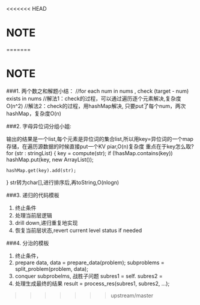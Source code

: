 <<<<<<< HEAD
# NOTE

  

=======
# NOTE

  
###1. 两个数之和解题小结：
//for each num in nums , check (target - num) exists in nums
//解法1：check的过程，可以通过遍历逐个元素解决,复杂度O(n^2)
//解法2：check的过程，用hashMap解决, 只要put了每个num，两次hashMap，复杂度O(n)

###2. 字母异位词分组小姐:

输出的结果是一个list,每个元素是异位词的集合list,所以用key=异位词的一个map存储，在遍历源数据的时候直接put一个KV piar,O(n)复杂度
重点在于key怎么取?
for (str : stringList) {
	key = compute(str);
	if (!hasMap.contains(key)) hashMap.put(key, new ArrayList());
	
	hashMap.get(key).add(str);
    	
}
str转为char[],进行排序后,再toString,O(nlogn)

###3. 递归的代码模板

1. 终止条件
2. 处理当前层逻辑
3. drill down,递归重复地实现
4. 恢复当前层状态,revert current level status if needed

###4. 分治的模板

1. 终止条件，
2. prepare data,
data = prepare_data(problem);
subproblems = split_problem(problem, data);
3. conquer subprobelms, 战胜子问题
subres1 = self.
subres2 = 
4. 处理生成最终的结果
result = process_res(subres1, subres2, ...);
>>>>>>> upstream/master

